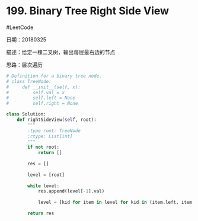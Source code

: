 # 199. Binary Tree Right Side View
#LeetCode

日期：20180325

描述：给定一棵二叉树，输出每层最右边的节点

思路：层次遍历

```python
# Definition for a binary tree node.
# class TreeNode:
#     def __init__(self, x):
#         self.val = x
#         self.left = None
#         self.right = None

class Solution:
    def rightSideView(self, root):
        """
        :type root: TreeNode
        :rtype: List[int]
        """
        if not root:
            return []
        
        res = []
        
        level = [root]
        
        while level:
            res.append(level[-1].val)
            
            level = [kid for item in level for kid in (item.left, item.right) if kid] 
            
        return res
```

